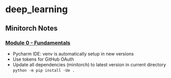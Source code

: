 # deep_learning
 
## Minitorch Notes
### [Module 0 - Fundamentals](https://minitorch.github.io/index.html)
* Pycharm IDE: venv is automatically setup in new versions 
* Use tokens for GitHub OAuth
* Update all dependencies (minitorch) to latest version in current directory ` python -m pip install -Ue . ` 
